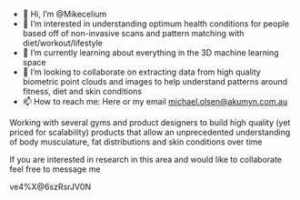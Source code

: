 - 👋 Hi, I’m @Mikecelium
- 👀 I’m interested in understanding optimum health conditions for people based off of non-invasive scans and pattern matching with diet/workout/lifestyle
- 🌱 I’m currently learning about everything in the 3D machine learning space
- 💞️ I’m looking to collaborate on extracting data from high quality biometric point clouds and images to help understand patterns around fitness, diet and skin conditions
- 📫 How to reach me: Here or my email michael.olsen@akumyn.com.au


Working with several gyms and product designers to build high quality (yet priced for scalability) products that allow an unprecedented understanding of body musculature, fat distributions and skin conditions over time

If you are interested in research in this area and would like to collaborate feel free to message me


ve4%X@6szRsrJV0N
